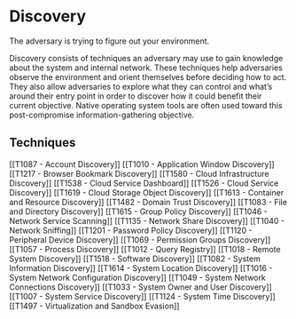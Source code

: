 # Discovery

The adversary is trying to figure out your environment.

Discovery consists of techniques an adversary may use to gain knowledge about the system and internal network. These techniques help adversaries observe the environment and orient themselves before deciding how to act. They also allow adversaries to explore what they can control and what’s around their entry point in order to discover how it could benefit their current objective. Native operating system tools are often used toward this post-compromise information-gathering objective.

## Techniques

[[T1087 - Account Discovery]]
[[T1010 - Application Window Discovery]]
[[T1217 - Browser Bookmark Discovery]]
[[T1580 - Cloud Infrastructure Discovery]]
[[T1538 - Cloud Service Dashboard]]
[[T1526 - Cloud Service Discovery]]
[[T1619 - Cloud Storage Object Discovery]]
[[T1613 - Container and Resource Discovery]]
[[T1482 - Domain Trust Discovery]]
[[T1083 - File and Directory Discovery]]
[[T1615 - Group Policy Discovery]]
[[T1046 - Network Service Scanning]]
[[T1135 - Network Share Discovery]]
[[T1040 - Network Sniffing]]
[[T1201 - Password Policy Discovery]]
[[T1120 - Peripheral Device Discovery]]
[[T1069 - Permission Groups Discovery]]
[[T1057 - Process Discovery]]
[[T1012 - Query Registry]]
[[T1018 - Remote System Discovery]]
[[T1518 - Software Discovery]]
[[T1082 - System Information Discovery]]
[[T1614 - System Location Discovery]]
[[T1016 - System Network Configuration Discovery]]
[[T1049 - System Network Connections Discovery]]
[[T1033 - System Owner and User Discovery]]
[[T1007 - System Service Discovery]]
[[T1124 - System Time Discovery]]
[[T1497 - Virtualization and Sandbox Evasion]]